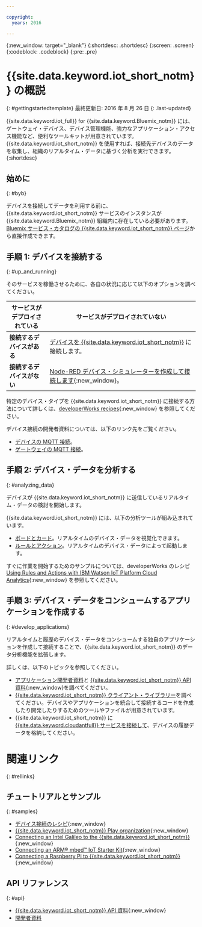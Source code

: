 ```yaml
---

copyright:
  years: 2016

---
```


{:new_window: target="\_blank"}
{:shortdesc: .shortdesc}
{:screen: .screen}
{:codeblock: .codeblock}
{:pre: .pre}

# {{site.data.keyword.iot_short_notm}} の概説
{: #gettingstartedtemplate}
最終更新日: 2016 年 8 月 26 日
{: .last-updated}

{{site.data.keyword.iot_full}} for {{site.data.keyword.Bluemix_notm}} には、ゲートウェイ・デバイス、デバイス管理機能、強力なアプリケーション・アクセス機能など、便利なツールキットが用意されています。{{site.data.keyword.iot_short_notm}} を使用すれば、接続先デバイスのデータを収集し、組織のリアルタイム・データに基づく分析を実行できます。
{:shortdesc}

## 始めに
{: #byb}

デバイスを接続してデータを利用する前に、{{site.data.keyword.iot_short_notm}} サービスのインスタンスが {{site.data.keyword.Bluemix_notm}} 組織内に存在している必要があります。[Bluemix サービス・カタログの {{site.data.keyword.iot_short_notm}} ページ](https://console.{DomainName}/catalog/services/internet-of-things-platform/)から直接作成できます。  

## 手順 1: デバイスを接続する
{: #up_and_running}

そのサービスを稼働させるために、各自の状況に応じて以下のオプションを調べてください。

   |   サービスがデプロイされている | サービスがデプロイされていない
  ------------- | -------------
  **接続するデバイスがある** | [デバイスを {{site.data.keyword.iot_short_notm}}](iotplatform_task.html#iotplatform_task) に接続します。| [Play organization demo](http://discover-iot.eu-gb.mybluemix.net/?cm_mc_uid=44491599487314618721024&cm_mc_sid_50200000=1462798151#/play){:new_window} でデバイス接続を調べます。
  **接続するデバイスがない** | [Node-RED デバイス・シミュレーターを作成して接続します](nodereddevice_sample.html){:new_window}。 | [Watson IoT Platform Starter](https://new-console.stage1.ng.bluemix.net/docs/starters/IoT/iot500.html){:new_window} で作業を開始します。
特定のデバイス・タイプを {{site.data.keyword.iot_short_notm}} に接続する方法について詳しくは、[developerWorks recipes](https://developer.ibm.com/recipes/?post_type=tutorials&s=iot){:new_window} を参照してください。  

デバイス接続の開発者資料については、以下のリンク先をご覧ください。
- [デバイスの MQTT 接続](devices/mqtt.html)。
- [ゲートウェイの MQTT 接続](gateways/mqtt.html)。

## 手順 2: デバイス・データを分析する
{: #analyzing_data}

デバイスが {{site.data.keyword.iot_short_notm}} に送信しているリアルタイム・データの検討を開始します。

{{site.data.keyword.iot_short_notm}} には、以下の分析ツールが組み込まれています。  
- [ボードとカード](data_visualization.html)。リアルタイムのデバイス・データを視覚化できます。
- [ルールとアクション](analytics.html)。リアルタイムのデバイス・データによって起動します。

すぐに作業を開始するためのサンプルについては、developerWorks のレシピ [Using Rules and Actions with IBM Watson IoT Platform Cloud Analytics](https://developer.ibm.com/recipes/tutorials/using-rules-and-actions-with-ibm-watson-iot-platform-cloud-analytics/){:new_window} を参照してください。

## 手順 3: デバイス・データをコンシュームするアプリケーションを作成する
{: #develop_applications}

リアルタイムと履歴のデバイス・データをコンシュームする独自のアプリケーションを作成して接続することで、{{site.data.keyword.iot_short_notm}} のデータ分析機能を拡張します。

詳しくは、以下のトピックを参照してください。   
- [アプリケーション開発者資料](applications/api.html)と [{{site.data.keyword.iot_short_notm}} API 資料](https://docs.internetofthings.ibmcloud.com/swagger/v0002.html#/){:new_window}を調べてください。
- [{{site.data.keyword.iot_short_notm}} クライアント・ライブラリー](iot_platform_client_lib.html)を調べてください。デバイスやアプリケーションを統合して接続するコードを作成したり開発したりするためのツールやファイルが用意されています。
- {{site.data.keyword.iot_short_notm}} に [{{site.data.keyword.cloudantfull}} サービスを接続して](cloudant_connector.html)、デバイスの履歴データを格納してください。




# 関連リンク
{: #rellinks}
## チュートリアルとサンプル
{: #samples}
* [デバイス接続のレシピ](https://developer.ibm.com/recipes/?post_type=tutorials&s=iot){:new_window}
* [{{site.data.keyword.iot_short_notm}} Play organization](https://play.internetofthings.ibmcloud.com/){:new_window}
* [Connecting an Intel Galileo to the {{site.data.keyword.iot_short_notm}}](https://developer.ibm.com/recipes/tutorials/connect-an-intel-galileo-to-the-internet-of-things-foundation-connect/){:new_window}
* [Connecting an ARM® mbed™ IoT Starter Kit](https://developer.ibm.com/recipes/tutorials/arm-mbed-iot-starter-kit-part-1/){:new_window}
* [Connecting a Raspberry Pi to {{site.data.keyword.iot_short_notm}}](https://developer.ibm.com/recipes/tutorials/raspberry-pi-4/){:new_window}

## API リファレンス
{: #api}
* [{{site.data.keyword.iot_short_notm}} API 資料](https://docs.internetofthings.ibmcloud.com/swagger/v0002.html#/){:new_window}
* [開発者資料](developer_doc_overview.html)
